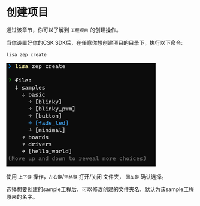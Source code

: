 # 创建项目

通过该章节，你可以了解到 `工程项目` 的创建操作。

当你设置好你的CSK SDK后，在任意你想创建项目的目录下，执行以下命令:

```bash
lisa zep create
```



![image](./images/create_1.png)

使用 `上下键` 操作，`左右键`/`空格键` 打开/关闭 文件夹， `回车键` 确认选择。

选择想要创建的sample工程后，可以修改创建的文件夹名，默认为该sample工程原来的名字。
